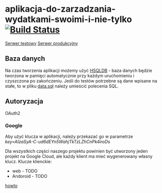 # aplikacja-do-zarzadzania-wydatkami-swoimi-i-nie-tylko [![Build Status](https://travis-ci.com/vonsowic/donkey-money.svg?token=z5xW5WFyuttX4MbcwYmp&branch=master)](https://travis-ci.com/vonsowic/donkey-money?token=z5xW5WFyuttX4MbcwYmp&branch=master)
[Serwer testowy](https://osiol-test.herokuapp.com/)
[Serwer produkcyjny](https://donkeymoney.herokuapp.com/)

## Baza danych
Na czas tworzenia aplikacji możemy użyć [HSQLDB](https://pl.wikipedia.org/wiki/HSQLDB) - baza danych będzie tworzona w pamięci automatycznie przy każdym uruchomieniu i czyszczona po zakończeniu. Jeśli do testów potrzebne są dane wpisane na stałe, to w pliku [data.sql](src/main/resources/database/hsqldb/data.sql) należy umieścić polecenia SQL. 

## Autoryzacja
OAuth2

### Google
Aby użyć klucza w aplikacji, należy przekazać go w parametrze *key=AIzaSyA-C-ud6dEYn5WahjTkTzLZhCnPk4iroDs*

Dla wszystkich części naszego projektu powinien być utworzony jeden projekt na Google Cloud, ale każdy klient ma mieć wygenerowany własny klucz. Klucze klienckie:
* web - TODO
* Andoroid - TODO

[howto](https://developers.google.com/identity/sign-in/web/devconsole-project)
